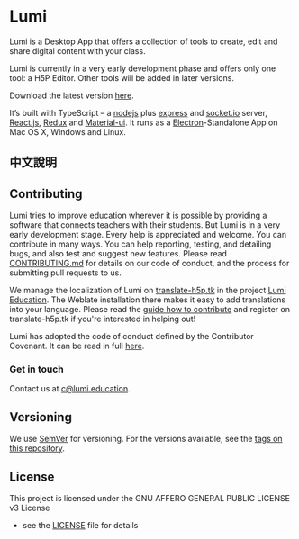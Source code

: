 # Lumi

Lumi is a Desktop App that offers a collection of tools to create, edit and
share digital content with your class.

Lumi is currently in a very early development phase and offers only one tool: a
H5P Editor. Other tools will be added in later versions.

Download the latest version
[here](https://github.com/Lumieducation/Lumi/releases/latest).

It’s built with TypeScript – a [nodejs](https://nodejs.org/) plus
[express](https://expressjs.com/) and [socket.io](http://socket.io) server,
[React.js](https://reactjs.org/), [Redux](https://redux.js.org/) and
[Material-ui](https://www.material-ui.com). It runs as a
[Electron](https://electronjs.org)-Standalone App on Mac OS X, Windows and
Linux.

## 中文說明

## Contributing

Lumi tries to improve education wherever it is possible by providing a software
that connects teachers with their students. But Lumi is in a very early
development stage. Every help is appreciated and welcome. You can contribute in
many ways. You can help reporting, testing, and detailing bugs, and also test
and suggest new features. Please read
[CONTRIBUTING.md](./.github/CONTRIBUTING.md) for details on our code of conduct,
and the process for submitting pull requests to us.

We manage the localization of Lumi on
[translate-h5p.tk](https://translate-h5p.tk/) in the project [Lumi
Education](https://translate-h5p.tk/weblate/projects/lumi-education/). The
Weblate installation there makes it easy to add translations into your language.
Please read the [guide how to
contribute](https://translate-h5p.tk/contributing/) and register on
translate-h5p.tk if you're interested in helping out! 

Lumi has adopted the code of conduct defined by the Contributor Covenant. It can
be read in full [here](./CODE-OF-CONDUCT.md).

### Get in touch

Contact us at [c@lumi.education](mailto:c@lumi.education).

## Versioning

We use [SemVer](http://semver.org/) for versioning. For the versions available,
see the [tags on this repository](https://github.com/Lumieducation/Lumi/tags).

## License

This project is licensed under the GNU AFFERO GENERAL PUBLIC LICENSE v3 License
- see the [LICENSE](LICENSE) file for details